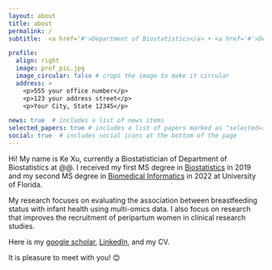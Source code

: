 ```yaml
---
layout: about
title: about
permalink: /
subtitle:  <a href='#'>Department of Biostatistics</a> • <a href='#'>Department of Biomedical Informatics</a> • University of Florida.

profile:
  align: right
  image: prof_pic.jpg
  image_circular: false # crops the image to make it circular
  address: >
    <p>555 your office number</p>
    <p>123 your address street</p>
    <p>Your City, State 12345</p>

news: true  # includes a list of news items
selected_papers: true # includes a list of papers marked as "selected={true}"
social: true  # includes social icons at the bottom of the page
---
```


Hi! My name is Ke Xu, currently a Biostatistician of Department of Biostatistics at @@. I received my first MS degree in [Biostatistics](https://biostat.ufl.edu/) in 2019 and my second MS degree in [Biomedical Informatics](https://hobi.med.ufl.edu/) in 2022 at University of Florida.

My research focuses on evaluating the association between breastfeeding status with infant health using multi-omics data. I also focus on research that improves the recruitment of peripartum women in clinical research studies.

Here is my [google scholar](https://scholar.google.com/citations?user=NIW-2ZgAAAAJ&hl=en), [LinkedIn](https://www.linkedin.com/in/ke-xu-967251234/), and my CV.


It is pleasure to meet with you! :blush:

